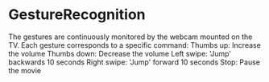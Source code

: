 # GestureRecognition
The gestures are continuously monitored by the webcam mounted on the TV. Each gesture corresponds to a specific command:  Thumbs up:  Increase the volume Thumbs down: Decrease the volume Left swipe: 'Jump' backwards 10 seconds Right swipe: 'Jump' forward 10 seconds   Stop: Pause the movie
